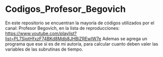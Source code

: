 # Codigos_Profesor_Begovich
En este repositorio se encuentran la mayoría de códigos utilizados por el canal: Profesor Begovich, en la lista de reproducciones: https://www.youtube.com/playlist?list=PL7SjptHfxzF74BKd8Mdb8JHBiZREwIW7e
Ademas se agrega un programa que ese si es de mi autoría, para calcular cuanto deben valer las variables de las subrutinas de tiempo.
